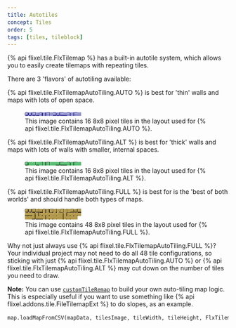```yaml
---
title: Autotiles
concept: Tiles
order: 5
tags: [tiles, tileblock]
---
```


{% api flixel.tile.FlxTilemap %} has a built-in autotile system, which allows you to easily create tilemaps with repeating tiles.

There are 3 'flavors' of autotiling available:

{% api flixel.tile.FlxTilemapAutoTiling.AUTO %} is best for 'thin' walls and maps with lots of open space.

<figure class="figure">
    <img src="/demos/demo-assets/autotiles.png" class="figure-img" alt="Autotiles">
    <figcaption class="figure-caption">This image contains 16 8x8 pixel tiles in the layout used for {% api flixel.tile.FlxTilemapAutoTiling.AUTO %}.</figcaption>
</figure>

{% api flixel.tile.FlxTilemapAutoTiling.ALT %} is best for 'thick' walls and maps with lots of walls with smaller, internal spaces.

<figure class="figure">
    <img src="/demos/demo-assets/autotiles_alt.png" class="figure-img" alt="Autotiles Alt">
    <figcaption class="figure-caption">This image contains 16 8x8 pixel tiles in the layout used for {% api flixel.tile.FlxTilemapAutoTiling.ALT %}.</figcaption>
</figure>

{% api flixel.tile.FlxTilemapAutoTiling.FULL %} is best for is the 'best of both worlds' and should handle both types of maps.

<figure class="figure">
    <img src="/demos/demo-assets/autotiles_full.png" class="figure-img" alt="Autotiles Full">
    <figcaption class="figure-caption">This image contains 48 8x8 pixel tiles in the layout used for {% api flixel.tile.FlxTilemapAutoTiling.FULL %}.</figcaption>
</figure>

Why not just always use {% api flixel.tile.FlxTilemapAutoTiling.FULL %}? Your individual project may not need to do all 48 tile configurations, so sticking with just {% api flixel.tile.FlxTilemapAutoTiling.AUTO %} or {% api flixel.tile.FlxTilemapAutoTiling.ALT %} may cut down on the number of tiles you need to draw.

<div class="alert alert-info"><i class="fa fa-paperclip" aria-hidden="true"></i> <strong> Note:</strong> You can use <code><a data-toggle="tooltip" data-placement="top" title="flixel.tile.FlxBaseTilemap.customTileRemap" href="https://api.haxeflixel.com/flixel/tile/FlxBaseTilemap.html#customTileRemap">customTileRemap</a></code> to build your own auto-tiling map logic. This is especially useful if you want to use something like {% api flixel.addons.tile.FileTilemapExt %} to do slopes, as an example.</div>

```haxe
map.loadMapFromCSV(mapData, tilesImage, tileWidth, tileHeight, FlxTilemapAutoTiling.AUTO);
```
